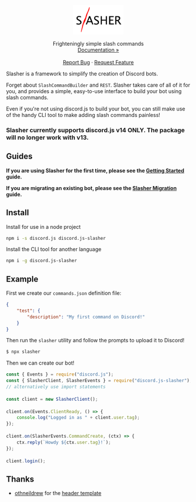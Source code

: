 <!-- header template -->
<br />
<p align="center">
  <a href="https://github.com/Romejanic/slasher">
    <img src="docs/logo.png" alt="Logo" height="80">
  </a>

  <p align="center">
    Frighteningly simple slash commands
    <br />
    <a href="https://github.com/Romejanic/slasher/blob/master/docs/README.md">Documentation »</a>
    <br />
    <br />
    <a href="https://github.com/Romejanic/slasher/issues/new?assignees=Romejanic&labels=bug&template=bug_report.md&title=">Report Bug</a>
    ·
    <a href="https://github.com/Romejanic/slasher/issues/new?assignees=Romejanic&labels=enhancement&template=feature_request.md&title=">Request Feature</a>
  </p>
</p>

Slasher is a framework to simplify the creation of Discord bots.

Forget about `SlashCommandBuilder` and `REST`. Slasher takes care of all of it for you, and provides a simple, easy-to-use interface to build your bot using slash commands.

Even if you're not using discord.js to build your bot, you can still make use of the handy CLI tool to make adding slash commands painless!

### Slasher currently supports discord.js v14 ONLY. The package will no longer work with v13.

## Guides
**If you are using Slasher for the first time, please see the [Getting Started](./docs/guides/getting-started.md) guide.**

**If you are migrating an existing bot, please see the [Slasher Migration](./docs/guides/upgrading-to-slasher.md) guide.**

## Install
Install for use in a node project
```sh
npm i -s discord.js discord.js-slasher
```

Install the CLI tool for another language
```sh
npm i -g discord.js-slasher
```

## Example
First we create our `commands.json` definition file:
```json
{
    "test": {
        "description": "My first command on Discord!"
    }
}
```
Then run the `slasher` utility and follow the prompts to upload it to Discord!
```sh
$ npx slasher
```
Then we can create our bot!
```js
const { Events } = require("discord.js");
const { SlasherClient, SlasherEvents } = require("discord.js-slasher");
// alternatively use import statements

const client = new SlasherClient();

client.on(Events.ClientReady, () => {
    console.log("Logged in as " + client.user.tag);
});

client.on(SlasherEvents.CommandCreate, (ctx) => {
    ctx.reply(`Howdy ${ctx.user.tag}!`);
});

client.login();
```

## Thanks
- [othneildrew](https://github.com/othneildrew/) for the [header template](https://github.com/othneildrew/Best-README-Template)